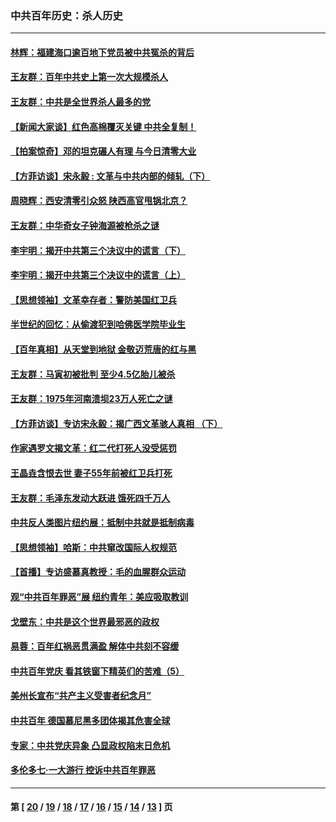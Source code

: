 ### 中共百年历史：杀人历史
---
#### [林辉：福建海口逾百地下党员被中共冤杀的背后](../../pages/nf1176106/n13878946.md?04080430) 
#### [王友群：百年中共史上第一次大规模杀人](../../pages/nf1176106/n13863785.md?04080430) 
#### [王友群：中共是全世界杀人最多的党](../../pages/nf1176106/n13860689.md?04080430) 
#### [【新闻大家谈】红色高棉覆灭关键 中共全复制！](../../pages/nf1176106/n13850222.md?04080430) 
#### [【拍案惊奇】邓的坦克碾人有理 与今日清零大业](../../pages/nf1176106/n13729574.md?04080430) 
#### [【方菲访谈】宋永毅 : 文革与中共内部的倾轧（下）](../../pages/nf1176106/n13486836.md?04080430) 
#### [周晓辉：西安清零引众怒 陕西高官甩锅北京？](../../pages/nf1176106/n13484627.md?04080430) 
#### [王友群：中华奇女子钟海源被枪杀之谜](../../pages/nf1176106/n13430555.md?04080430) 
#### [李宇明：揭开中共第三个决议中的谎言（下）](../../pages/nf1176106/n13389389.md?04080430) 
#### [李宇明：揭开中共第三个决议中的谎言（上）](../../pages/nf1176106/n13388697.md?04080430) 
#### [【思想领袖】文革幸存者：警防美国红卫兵](../../pages/nf1176106/n13339289.md?04080430) 
#### [半世纪的回忆：从偷渡犯到哈佛医学院毕业生](../../pages/nf1176106/n13345328.md?04080430) 
#### [【百年真相】从天堂到地狱 金敬迈荒唐的红与黑](../../pages/nf1176106/n13336995.md?04080430) 
#### [王友群：马寅初被批判 至少4.5亿胎儿被杀](../../pages/nf1176106/n13260313.md?04080430) 
#### [王友群：1975年河南溃坝23万人死亡之谜](../../pages/nf1176106/n13231576.md?04080430) 
#### [【方菲访谈】专访宋永毅：揭广西文革骇人真相 （下）](../../pages/nf1176106/n13209074.md?04080430) 
#### [作家遇罗文揭文革：红二代打死人没受惩罚](../../pages/nf1176106/n13205254.md?04080430) 
#### [王晶垚含恨去世 妻子55年前被红卫兵打死](../../pages/nf1176106/n13203590.md?04080430) 
#### [王友群：毛泽东发动大跃进 饿死四千万人](../../pages/nf1176106/n13177158.md?04080430) 
#### [中共反人类图片纽约展：抵制中共就是抵制病毒](../../pages/nf1176106/n13115371.md?04080430) 
#### [【思想领袖】哈斯：中共窜改国际人权规范](../../pages/nf1176106/n13053647.md?04080430) 
#### [【首播】专访盛慕真教授：毛的血腥群众运动](../../pages/nf1176106/n13091782.md?04080430) 
#### [观“中共百年罪恶”展 纽约青年：美应吸取教训](../../pages/nf1176106/n13085246.md?04080430) 
#### [戈壁东：中共是这个世界最邪恶的政权](../../pages/nf1176106/n13085641.md?04080430) 
#### [易蓉：百年红祸恶贯满盈 解体中共刻不容缓](../../pages/nf1176106/n13084455.md?04080430) 
#### [中共百年党庆 看其铁窗下精英们的苦难（5）](../../pages/nf1176106/n13076766.md?04080430) 
#### [美州长宣布“共产主义受害者纪念月”](../../pages/nf1176106/n13074024.md?04080430) 
#### [中共百年 德国慕尼黑多团体揭其危害全球](../../pages/nf1176106/n13068873.md?04080430) 
#### [专家：中共党庆异象 凸显政权陷末日危机](../../pages/nf1176106/n13067084.md?04080430) 
#### [多伦多七·一大游行 控诉中共百年罪恶](../../pages/nf1176106/n13062043.md?04080430) 

---
#### 第 [ [20](./20.md?04080430) / [19](./19.md?04080430) / [18](./18.md?04080430) / [17](./17.md?04080430) / [16](./16.md?04080430) / [15](./15.md?04080430) / [14](./14.md?04080430) / [13](./13.md?04080430) ] 页
